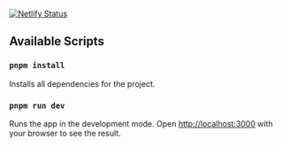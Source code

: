 [![Netlify Status](https://api.netlify.com/api/v1/badges/a50c4573-fe0a-433a-bb3c-cebc4ab1e023/deploy-status)](https://app.netlify.com/sites/explorer-concept-app/deploys)

## Available Scripts

### `pnpm install`

Installs all dependencies for the project.

### `pnpm run dev`

Runs the app in the development mode.
Open [http://localhost:3000](http://localhost:3000) with your browser to see the result.
